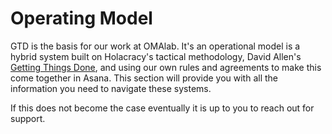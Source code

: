 # Operating Model

GTD is the basis for our work at OMAlab.  It's an operational model is a hybrid system built on Holacracy's tactical methodology, David Allen's [Getting Things Done](http://gettingthingsdone.com/), and using our own rules and agreements to make this come together in Asana. This section will provide you with all the information you need to navigate these systems.

 If this does not become the case eventually it is up to you to reach out for support.

